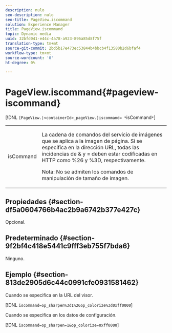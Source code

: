 ```yaml
---
description: nulo
seo-description: nulo
seo-title: PageView.iscommand
solution: Experience Manager
title: PageView.iscommand
topic: Dynamic media
uuid: 32bfd041-e44c-4a78-a923-896a85d8f75f
translation-type: tm+mt
source-git-commit: 2bd5b17e473ec53844b4bbcb4f13580b2d6bfaf4
workflow-type: tm+mt
source-wordcount: '0'
ht-degree: 0%

---
```



# PageView.iscommand{#pageview-iscommand}

[!DNL `[PageView.|<containerId>_pageView.]iscommand= *`isCommand`*`]

<table id="table_9E7BB12BF371419F88DD4D24EF04632C"> 
 <tbody> 
  <tr> 
   <td colname="col1"> <p> <span class="codeph"><span class="varname"> isCommand</span></span> </p> </td> 
   <td colname="col2"> <p> La cadena de comandos del servicio de imágenes que se aplica a la imagen de página. Si se especifica en la dirección URL, todas las incidencias de <span class="codeph"> &amp;</span> y <span class="codeph"> =</span> deben estar codificadas en HTTP como <span class="codeph"> %26</span> y <span class="codeph"> %3D</span>, respectivamente. </p> <p> <p>Nota:  No se admiten los comandos de manipulación de tamaño de imagen. </p> </p> </td> 
  </tr> 
 </tbody> 
</table>

## Propiedades {#section-df5a0604766b4ac2b9a6742b377e427c}

Opcional.

## Predeterminado {#section-9f2bf4c418e5441c9fff3eb755f7bda6}

Ninguno.

## Ejemplo {#section-813de2905d6c44c0991cfe0931581462}

Cuando se especifica en la URL del visor.

[!DNL `iscommand=op_sharpen%3d1%26op_colorize%3d0xff0000`]

Cuando se especifica en los datos de configuración.

[!DNL `iscommand=op_sharpen=1&op_colorize=0xff0000`]
